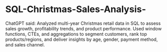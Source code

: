 # SQL-Christmas-Sales-Analysis-
ChatGPT said: Analyzed multi-year Christmas retail data in SQL to assess sales growth, profitability trends, and product performance. Used window functions, CTEs, and aggregations to segment customers, rank top products/regions, and deliver insights by age, gender, payment method, and sales channel.
